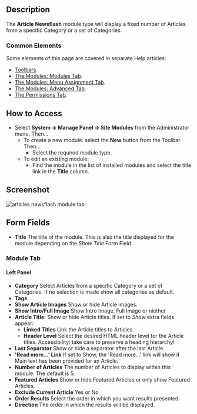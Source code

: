<!-- Filename: Help4.x:Site_Modules:_Articles_-_Newsflash / Display title: Modules: Articles - Newsflash -->

## Description

The **Article Newsflash** module type will display a fixed number of
Articles from a specific Category or a set of Categories.

### Common Elements

Some elements of this page are covered in separate Help articles:

* [Toolbars](jdocmanual?article=help/common-elements/toolbars).
* [The Modules: Modules Tab](jdocmanual?article=help/modules/modules-module-tab).
* [The Modules: Menu Assignment Tab](jdocmanual?article=help/modules/modules-menu-assignment-tab).
* [The Modules: Advanced Tab](jdocmanual?article=help/modules/modules-advanced-tab).
* [The Permissions Tab](jdocmanual?article=help/common-elements/edit-permissions).

## How to Access

- Select **System → Manage Panel → Site Modules** from the
  Administrator menu. Then...
  - To create a new module: select the **New** button from the Toolbar.
    Then...
    - Select the required module type.
  - To edit an existing module:
    - Find the module in the list of installed modules and select the
      title link in the **Title** column.

## Screenshot

![articles newsflash module tab](../../../en/images/modules-site/modules-articles-newsflash-module-tab.png)

## Form Fields

- **Title** The title of the module. This is also the title displayed
  for the module depending on the *Show Title* Form Field

### Module Tab

#### Left Panel

- **Category** Select Articles from a specific Category or a set of
  Categories. If no selection is made show all categories as default.
- **Tags** 
- **Show Article Images** Show or hide Article images.
- **Show Intro/Full Image** Show Intro Image, Full Image or niether
- **Article Title:** Show or hide Article titles. If set to *Show* extra
  fields appear:
  - **Linked Titles** Link the Article titles to Articles.
  - **Header Level** Select the desired HTML header level for the Article 
    titles. Accessibility: take care to preserve a heading hierarchy!
- **Last Separator** Show or hide a separator after the last Article.
- **'Read more...' Link** If set to Show, the 'Read more...' link will show 
  if Main text has been provided for an Article.
- **Number of Articles** The number of Articles to display within this
  module. The default is 5.
- **Featured Articles** Show or hide Featured Articles or only show Featured
  Articles.
- **Exclude Current Article** Yes or No
- **Order Results** Select the order in which you want results presented.
- **Direction** The order in which the results will be displayed.

